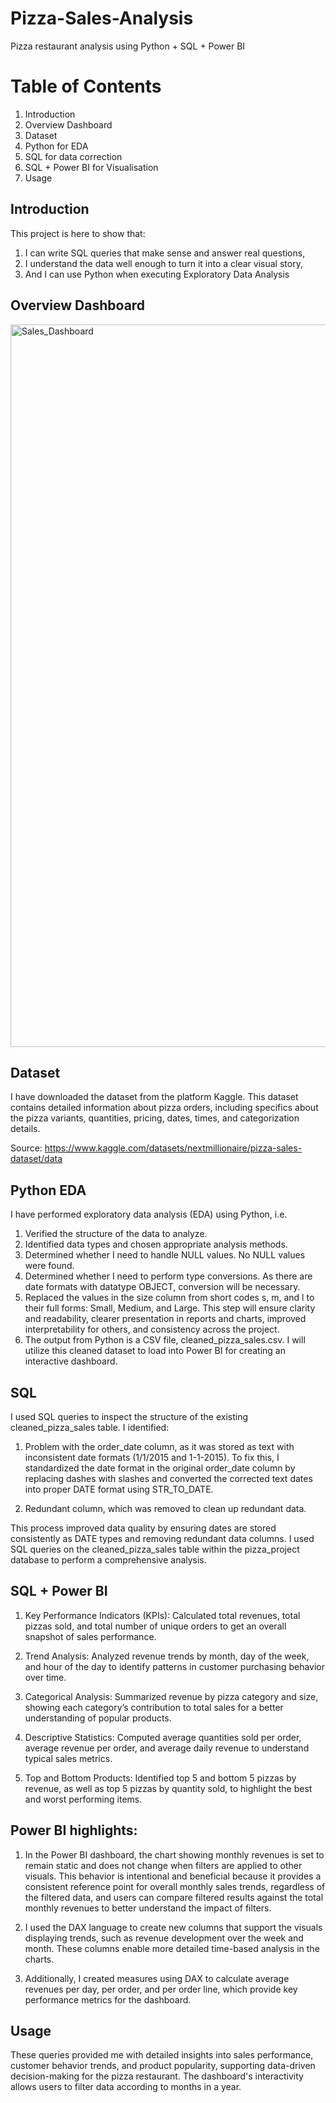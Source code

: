 # Pizza-Sales-Analysis
Pizza restaurant analysis using Python + SQL + Power BI

# Table of Contents

1. Introduction
2. Overview Dashboard
3. Dataset
4. Python for EDA
5. SQL for data correction
6. SQL + Power BI for Visualisation
8. Usage

## Introduction
This project is here to show that:

1. I can write SQL queries that make sense and answer real questions,
2. I understand the data well enough to turn it into a clear visual story,
3. And I can use Python when executing Exploratory Data Analysis

## Overview Dashboard
<img width="2000" height="1156" alt="Sales_Dashboard" src="https://github.com/user-attachments/assets/2ed59e9b-89b5-4e10-872e-8d3b79562e98" />

## Dataset

I have downloaded the dataset from the platform Kaggle. This dataset contains detailed information about pizza orders, including specifics about the pizza variants, quantities, pricing, dates, times, and categorization details.

Source: https://www.kaggle.com/datasets/nextmillionaire/pizza-sales-dataset/data

## Python EDA

I have performed exploratory data analysis (EDA) using Python, i.e.
  1. Verified the structure of the data to analyze.
  2. Identified data types and chosen appropriate analysis methods.
  3. Determined whether I need to handle NULL values. No NULL values were found.
  4. Determined whether I need to perform type conversions. As there are date formats with datatype OBJECT, conversion will be necessary.
  5. Replaced the values in the size column from short codes s, m, and l to their full forms: Small, Medium, and Large. This step will ensure clarity and readability, clearer presentation in reports and charts, improved interpretability for others, and consistency across the project.
  6. The output from Python is a CSV file, cleaned_pizza_sales.csv. I will utilize this cleaned dataset to load into Power BI for creating an interactive dashboard.


## SQL

I used SQL queries to inspect the structure of the existing cleaned_pizza_sales table. I identified:

1. Problem with the order_date column, as it was stored as text with inconsistent date formats (1/1/2015 and 1-1-2015). To fix this, I standardized the date format in the original order_date column by replacing dashes with slashes and converted the corrected text dates into proper DATE format using STR_TO_DATE.

2. Redundant column, which was removed to clean up redundant data.

This process improved data quality by ensuring dates are stored consistently as DATE types and removing redundant data columns.
I used SQL queries on the cleaned_pizza_sales table within the pizza_project database to perform a comprehensive analysis.


## SQL + Power BI

1. Key Performance Indicators (KPIs): Calculated total revenues, total pizzas sold, and total number of unique orders to get an overall snapshot of sales performance.

2. Trend Analysis: Analyzed revenue trends by month, day of the week, and hour of the day to identify patterns in customer purchasing behavior over time.

3. Categorical Analysis: Summarized revenue by pizza category and size, showing each category’s contribution to total sales for a better understanding of popular products.

4. Descriptive Statistics: Computed average quantities sold per order, average revenue per order, and average daily revenue to understand typical sales metrics.

5. Top and Bottom Products: Identified top 5 and bottom 5 pizzas by revenue, as well as top 5 pizzas by quantity sold, to highlight the best and worst performing items.

## Power BI highlights:

1. In the Power BI dashboard, the chart showing monthly revenues is set to remain static and does not change when filters are applied to other visuals. This behavior is intentional and beneficial because it provides a consistent reference point for overall monthly sales trends, regardless of the filtered data, and users can compare filtered results against the total monthly revenues to better understand the impact of filters.

2. I used the DAX language to create new columns that support the visuals displaying trends, such as revenue development over the week and month. These columns enable more detailed time-based analysis in the charts.

3. Additionally, I created measures using DAX to calculate average revenues per day, per order, and per order line, which provide key performance metrics for the dashboard.

## Usage
These queries provided me with detailed insights into sales performance, customer behavior trends, and product popularity, supporting data-driven decision-making for the pizza restaurant. The dashboard's interactivity allows users to filter data according to months in a year.





